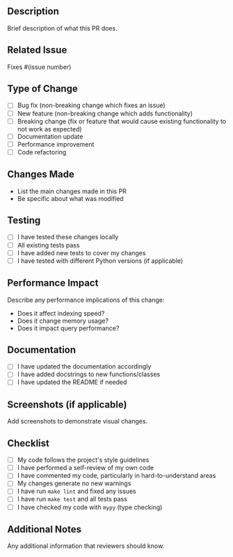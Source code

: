 ## Description
Brief description of what this PR does.

## Related Issue
Fixes #(issue number)

## Type of Change
- [ ] Bug fix (non-breaking change which fixes an issue)
- [ ] New feature (non-breaking change which adds functionality)
- [ ] Breaking change (fix or feature that would cause existing functionality to not work as expected)
- [ ] Documentation update
- [ ] Performance improvement
- [ ] Code refactoring

## Changes Made
- List the main changes made in this PR
- Be specific about what was modified

## Testing
- [ ] I have tested these changes locally
- [ ] All existing tests pass
- [ ] I have added new tests to cover my changes
- [ ] I have tested with different Python versions (if applicable)

## Performance Impact
Describe any performance implications of this change:
- Does it affect indexing speed?
- Does it change memory usage?
- Does it impact query performance?

## Documentation
- [ ] I have updated the documentation accordingly
- [ ] I have added docstrings to new functions/classes
- [ ] I have updated the README if needed

## Screenshots (if applicable)
Add screenshots to demonstrate visual changes.

## Checklist
- [ ] My code follows the project's style guidelines
- [ ] I have performed a self-review of my own code
- [ ] I have commented my code, particularly in hard-to-understand areas
- [ ] My changes generate no new warnings
- [ ] I have run `make lint` and fixed any issues
- [ ] I have run `make test` and all tests pass
- [ ] I have checked my code with `mypy` (type checking)

## Additional Notes
Any additional information that reviewers should know.